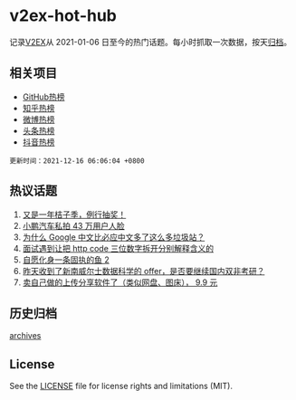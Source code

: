 # v2ex-hot-hub

 记录[V2EX](https://www.v2ex.com/)从 2021-01-06 日至今的热门话题。每小时抓取一次数据，按天[归档](archives)。
 
 ## 相关项目

- [GitHub热榜](https://github.com/lonnyzhang423/github-hot-hub)
- [知乎热榜](https://github.com/lonnyzhang423/zhihu-hot-hub)
- [微博热榜](https://github.com/lonnyzhang423/weibo-hot-hub)
- [头条热榜](https://github.com/lonnyzhang423/toutiao-hot-hub)
- [抖音热榜](https://github.com/lonnyzhang423/douyin-hot-hub)


 `更新时间：2021-12-16 06:06:04 +0800`

## 热议话题

1. [又是一年桔子季，例行抽奖！](https://www.v2ex.com/t/822298)
1. [小鹏汽车私拍 43 万用户人脸](https://www.v2ex.com/t/822279)
1. [为什么 Google 中文比必应中文多了这么多垃圾站？](https://www.v2ex.com/t/822308)
1. [面试遇到让把 http code 三位数字拆开分别解释含义的](https://www.v2ex.com/t/822290)
1. [自愿化身一条固执的鱼 2](https://www.v2ex.com/t/822277)
1. [昨天收到了新南威尔士数据科学的 offer，是否要继续国内双非考研？](https://www.v2ex.com/t/822356)
1. [卖自己做的上传分享软件了（类似网盘、图床）， 9.9 元](https://www.v2ex.com/t/822331)

## 历史归档

[archives](archives)

## License

See the [LICENSE](LICENSE) file for license rights and limitations (MIT).
